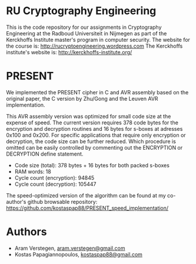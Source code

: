 RU Cryptography Engineering
===========================
This is the code repository for our assignments in Cryptography Engineering at the Radboud Universiteit in Nijmegen as part of the Kerckhoffs Institute master's program in computer security.
The website for the course is: http://rucryptoengineering.wordpress.com
The Kerckhoffs institute's website is: http://kerckhoffs-institute.org/

PRESENT
=======
We implemented the PRESENT cipher in C and AVR assembly based on the original paper, the C version by Zhu/Gong and the Leuven AVR implementation.

This AVR assembly version was optimized for small code size at the expense of speed.
The current version requires 378 code bytes for the encryption and decryption routines and 16 bytes for s-boxes at adresses 0x100 and 0x200.
For specific applications that require only encryption or decryption, the code size can be further reduced.
Which procedure is omitted can be easily controlled by commenting out the ENCRYPTION or DECRYPTION define statement.

* Code size (total):           378 bytes + 16 bytes for both packed s-boxes
* RAM words:                    18
* Cycle count (encryption):  94845
* Cycle count (decryption): 105447

The speed-optimized version of the algorithm can be found at my co-author's github browsable repository:
https://github.com/kostaspap88/PRESENT_speed_implementation/

Authors
=======
 * Aram Verstegen, aram.verstegen@gmail.com
 * Kostas Papagiannopoulos, kostaspap88@gmail.com		  

